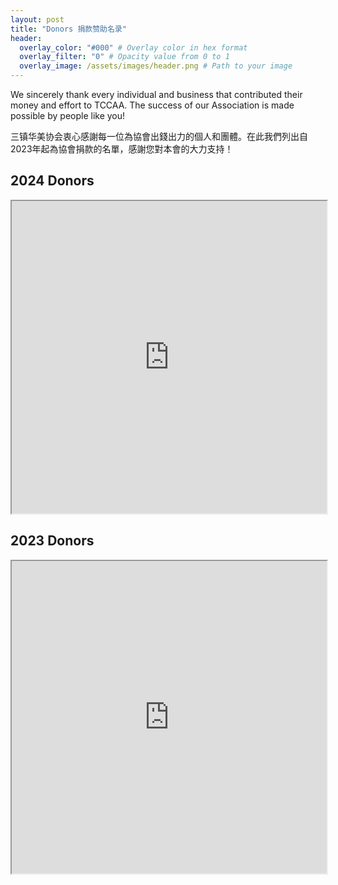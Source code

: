 ```yaml
---
layout: post
title: "Donors 捐款赞助名录"
header:
  overlay_color: "#000" # Overlay color in hex format
  overlay_filter: "0" # Opacity value from 0 to 1
  overlay_image: /assets/images/header.png # Path to your image
---
```


We sincerely thank every individual and business that contributed their money and effort to TCCAA. The success of our Association is made possible by people like you!

三镇华美协会衷心感謝每一位為協會出錢出力的個人和團體。在此我們列出自2023年起為協會捐款的名單，感謝您對本會的大力支持！

## 2024 Donors
<iframe src="https://docs.google.com/spreadsheets/d/e/2PACX-1vRtfo3pEuDP2z4rAhwQk9YgXvqa90NqUzeCl3kKBHGuO8Ew4FaFBeqL4iopMfcsFSQVkqUa5YPOSF5J/pubhtml?gid=21436967&amp;single=true&amp;widget=true&amp;headers=false"
        width="100%" 
        height="500">
</iframe>

## 2023 Donors
<iframe src="https://docs.google.com/spreadsheets/d/e/2PACX-1vR05jqnOAdJXpM9g8VXo59N8SfL0b9TgnYx8scDBlbW4NFGkQOKrf8_lGVyAfpnVpEwKwXSD-35kABm/pubhtml?gid=1778446222&amp;single=true&amp;widget=true&amp;headers=false"
        width="100%" 
        height="500">
</iframe>